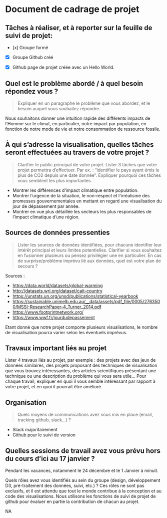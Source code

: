 # Document de cadrage de projet

## Tâches à réaliser, et à reporter sur la feuille de suivi de projet: 


- [x] Groupe formé
- [x] Groupe Github créé
- [x] Github page de projet créée avec un Hello World.


## Quel est le problème abordé / à quel besoin répondez vous ?
>Expliquer en un paragraphe le problème que vous abordez, et le besoin auquel vous souhaitez répondre.

Nous souhaitons donner une intuition rapide des différents impacts de l’Homme sur le climat, en particulier, notre impact  par population, en fonction de notre mode de vie et notre consommation de ressource fossile.

## À qui s’adresse la visualisation, quelles tâches seront effectuées au travers de votre projet ?
>Clarifier le public principal de votre projet. Lister 3 tâches que votre projet permettra d’effectuer. Par ex. : “identifier le pays ayant émis le plus de CO2 depuis une date donnée”. Expliquer pourquoi ces tâches vous semblent les plus importantes.

- Montrer les différences d’impact climatique entre population.
- Montrer l’urgence de la situation, le non-respect et l’irréalisme des promesses gouvernementales en mettant en regard une visualisation du jour de dépassement par année.
- Montrer en vue plus détaillée les secteurs les plus responsables de l’impact climatique d’une région.


## Sources de données pressenties
>Lister les sources de données identifiées, pour chacune identifier leur intérêt principal et leurs limites potentielles. Clarifier si vous souhaitez en fusionner plusieurs ou pensez privilégier une en particulier. En cas de surprise/problème imprévu lié aux données, quel est votre plan de secours ?

Sources :
- https://data.world/datasets/global-warming 
- http://datasets.wri.org/dataset/cait-country
- https://unstats.un.org/unsd/publications/statistical-yearbook
- https://sustainable.unimelb.edu.au/__data/assets/pdf_file/0005/2763500/MSSI-ResearchPaper-4_Turner_2014.pdf
- https://www.footprintnetwork.org/
- https://www.wwf.fr/jourdudepassement

Etant donné que notre projet comporte plusieurs visualisations, le nombre de visualisation pourra varier selon les éventuels imprévus.

## Travaux important liés au projet
Lister 4 travaux liés au projet, par exemple : des projets avec des jeux de données similaires, des projets proposant des techniques de visualisation que vous trouvez intéressantes, des articles scientifiques présentant une technique ou une description du problème qui vous sera utile...
Pour chaque travail, expliquer en quoi il vous semble intéressant par rapport à votre projet, et en quoi il pourrait être amélioré.



## Organisation
>Quels moyens de communications avez vous mis en place (email, tracking github, slack...) ?

- Slack majoritairement
- Github pour le suivi de version

## Quelles sessions de travail avez vous prévu hors du cours d’ici au 17 janvier ?

Pendant les vacances, notamment le 24 décembre et le 1 Janvier à minuit.

Quels rôles avez vous identifiés au sein du groupe (design, développement D3, pré-traitement des données, suivi, etc.) ? Ces rôles ne sont pas exclusifs, et il est attendu que tout le monde contribue à la conception et au code des visualisations. Nous utilisons les fonctions de suivi de projet de github pour évaluer en partie la contribution de chacun au projet.


NA


